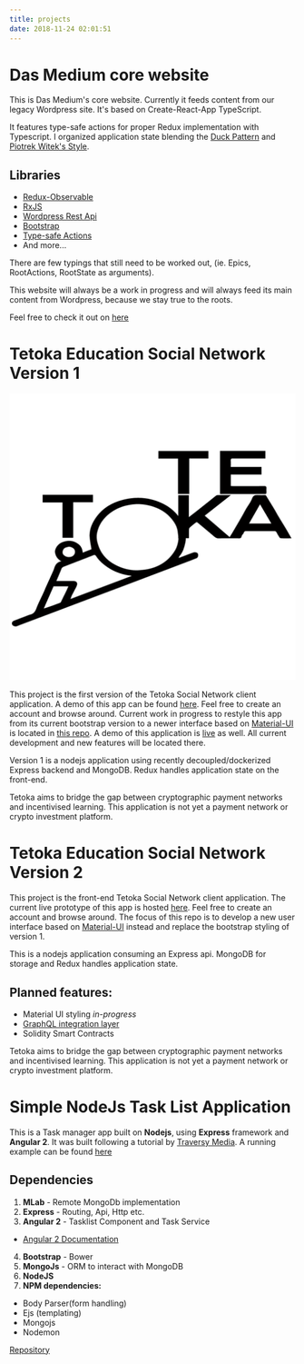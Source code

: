 ```yaml
---
title: projects
date: 2018-11-24 02:01:51
---
```


# Das Medium core website

This is Das Medium's core website. Currently it feeds content from our legacy Wordpress site.
It's based on Create-React-App TypeScript.

It features type-safe actions for proper Redux implementation with Typescript. I organized application state blending the [Duck Pattern](https://github.com/erikras/ducks-modular-redux) and [Piotrek Witek's Style](https://github.com/piotrwitek).

## Libraries

- [Redux-Observable](https://redux-obserable.js.org)
- [RxJS](https://rxjs-dev.firebaseapp.com)
- [Wordpress Rest Api](https://wp.dasmedium.co/wp-json/wp/v2/posts/)
- [Bootstrap](https://getbootstrap.com)
- [Type-safe Actions](https://github.com/piotrwitek/typesafe-actions)
- And more...

There are few typings that still need to be worked out, (ie. Epics, RootActions, RootState as arguments).

This website will always be a work in progress and will always feed its main content from Wordpress, because we stay true to the roots.

Feel free to check it out on [here](https://dasmedium.co)

# Tetoka Education Social Network Version 1

![Tetoka Logo](https://github.com/dasmedium/dmsocial/blob/master/client/public/Tetoka-blk.png)

This project is the first version of the Tetoka Social Network client application.
A demo of this app can be found [here](https://bstrapp.tetoka.co/).
Feel free to create an account and browse around.
Current work in progress to restyle this app from its current bootstrap version to
a newer interface based on [Material-UI](https://material-ui.com/) is located in [this repo](https://github.com/dasmedium/dmsocial). A demo of this application is [live](https://app.tetoka.co) as well. All current development and new features will be located there.

Version 1 is a nodejs application using recently decoupled/dockerized Express backend and MongoDB.
Redux handles application state on the front-end.

Tetoka aims to bridge the gap between cryptographic payment networks and incentivised learning. This application is not yet a payment network or crypto investment platform.

# Tetoka Education Social Network Version 2

This project is the front-end Tetoka Social Network client application.
The current live prototype of this app is hosted [here](https://app.tetoka.co).
Feel free to create an account and browse around.
The focus of this repo is to develop a new user interface based on [Material-UI](https://material-ui.com/) instead and replace the bootstrap styling of version 1.

This is a nodejs application consuming an Express api. MongoDB for storage and Redux handles application state.

## Planned features:

- Material UI styling _in-progress_
- [GraphQL integration layer](https://github.com/dasmedium/tetokaAPI)
- Solidity Smart Contracts

Tetoka aims to bridge the gap between cryptographic payment networks and incentivised learning. This application is not yet a payment network or crypto investment platform.

# Simple NodeJs Task List Application

This is a Task manager app built on **Nodejs**, using **Express** framework and
**Angular 2**. It was built following a tutorial by [Traversy Media](https://traversymedia.com).
A running example can be found [here](https://tasklist.dasmedium.co)

## Dependencies

1. **MLab** - Remote MongoDb implementation
2. **Express** - Routing, Api, Http etc.
3. **Angular 2** - Tasklist Component and Task Service

- [Angular 2 Documentation](https://web.archive.org/web/20161011223739/https://angular.io/docs/ts/latest/quickstart.html)

4. **Bootstrap** - Bower
5. **MongoJs** - ORM to interact with MongoDB
6. **NodeJS**
7. **NPM dependencies:**

- Body Parser(form handling)
- Ejs (templating)
- Mongojs
- Nodemon

[Repository](https://github.com/dasmedium/nodeapp)
